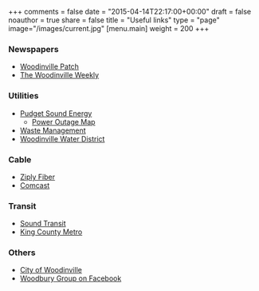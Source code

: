 +++
comments = false
date = "2015-04-14T22:17:00+00:00"
draft = false
noauthor = true
share = false
title = "Useful links"
type = "page"
image="/images/current.jpg"
[menu.main]
weight = 200
+++

### Newspapers
* [Woodinville Patch](https://patch.com/washington/woodinville)
* [The Woodinville Weekly](http://www.nwnews.com/)

### Utilities
* [Pudget Sound Energy](https://pse.com/)
  * [Power Outage Map](https://pse.com/accountsandservices/servicealert/pages/outage-map.aspx)
* [Waste Management](http://wmnorthwest.com/nkingcounty/)
* [Woodinville Water District](https://www.woodinvillewater.com/)

### Cable
* [Ziply Fiber](https://ziplyfiber.com)
* [Comcast](https://www.xfinity.com)

### Transit
* [Sound Transit](https://www.soundtransit.org/)
* [King County Metro](http://kingcounty.gov/depts/transportation/metro.aspx)

### Others
* [City of Woodinville](http://www.ci.woodinville.wa.us/)
* [Woodbury Group on Facebook](https://facebook.com/groups/101482933516141)